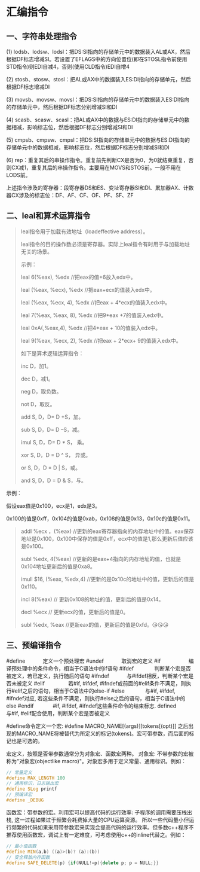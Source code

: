 # 汇编指令

## **一、字符串处理指令**

(1) lodsb、lodsw、lodsl：把DS:SI指向的存储单元中的数据装入AL或AX，然后根据DF标志增减SI。若设置了EFLAGS中的方向位置位(即在STOSL指令前使用STD指令)则EDI自减4，否则(使用CLD指令)EDI自增4

(2) stosb、stosw、stosl：把AL或AX中的数据装入ES:DI指向的存储单元，然后根据DF标志增减DI

(3) movsb、movsw、movsl：把DS:SI指向的存储单元中的数据装入ES:DI指向的存储单元中，然后根据DF标志分别增减SI和DI

(4) scasb、scasw、scasl：把AL或AX中的数据与ES:DI指向的存储单元中的数据相减，影响标志位，然后根据DF标志分别增减SI和DI

(5) cmpsb、cmpsw、cmpsl：把DS:SI指向的存储单元中的数据与ES:DI指向的存储单元中的数据相减，影响标志位，然后根据DF标志分别增减SI和DI

(6) rep：重复其后的串操作指令。重复前先判断CX是否为0，为0就结束重复，否则CX减1，重复其后的串操作指令。主要用在MOVS和STOS前。一般不用在LODS前。

上述指令涉及的寄存器：段寄存器DS和ES、变址寄存器SI和DI、累加器AX、计数器CX
​           涉及的标志位：DF、AF、CF、OF、PF、SF、ZF

## 二、leal和算术运算指令

> leal指令用于加载有效地址（loadeffective address）。
>
> leal指令的目的操作数必须是寄存器。实际上leal指令有时用于与加载地址无关的场景。
>
> 示例：
>
> leal 6(%eax), %edx //把eax的值+6放入edx中。
>
> leal (%eax, %ecx), %edx //把eax+ecx的值装入edx中。
>
> leal (%eax, %ecx, 4), %edx //把eax + 4*ecx的值装入edx中。
>
> leal 7(%eax, %eax, 8), %edx //把9*eax +7的值装入edx中。
>
> leal 0xA(,%eax,4), %edx //把4*eax + 10的值装入edx中。
>
> leal 9(%eax, %ecx, 2), %edx //把eax + 2*ecx+ 9的值装入edx中。
>
> 如下是算术逻辑运算指令：
>
> inc D，加1。
>
> dec D，减1。
>
> neg D，取负数。
>
> not D，取反。
>
> add S, D，D= D +S，加。
>
> sub S, D，D= D –S，减。
>
> imul S, D，D= D * S， 乘。
>
> xor S, D，D = D ^ S， 异或。
>
> or S, D，D = D | S，或。
>
> and S, D，D = D & S，与。

示例：

假设eax值是0x100，ecx是1，edx是3。

0x100的值是0xff，0x104的值是0xab，0x108的值是0x13，0x10c的值是0x11。

> addl   %ecx ，(%eax) 				//更新的eax寄存器指向的内存地址中的值。eax保存地址是0x100，0x100中保存的值是0xff，ecx中的值是1,那么更新后值应该是0x100。
>
> subl    %edx,  4(%eax) 				//更新的是eax+4指向的内存地址的值，也就是0x104地址更新后的值是0xa8。
>
> imull   $16,  (%eax, %edx,4)		//更新的是0x10c的地址中的值，更新后的值是0x110。
>
> incl  8(%eax)						 // 更新0x108的地址的值，更新后的值是0x14。
>
> decl  %ecx 						// 更新ecx的值，更新后的值是0。
>
> subl  %edx,  %eax 				//更新eax的值，更新后的值是0xfd。😘😘😘

## 三、预编译指令

#define            定义一个预处理宏
#undef            取消宏的定义
#if                   编译预处理中的条件命令，相当于C语法中的if语句
#ifdef              判断某个宏是否被定义，若已定义，执行随后的语句
#ifndef            与#ifdef相反，判断某个宏是否未被定义
#elif                若#if, #ifdef, #ifndef或前面的#elif条件不满足，则执行#elif之后的语句，相当于C语法中的else-if
#else              与#if, #ifdef, #ifndef对应, 若这些条件不满足，则执行#else之后的语句，相当于C语法中的else
#endif             #if, #ifdef, #ifndef这些条件命令的结束标志.
defined         　与#if, #elif配合使用，判断某个宏是否被定义

\#define命令定义一个宏:
\#define MACRO_NAME[(args)][tokens[(opt)]]
之后出现的MACRO_NAME将被替代为所定义的标记(tokens)。宏可带参数，而后面的标记也是可选的。

宏定义，按照是否带参数通常分为对象宏、函数宏两种。
对象宏: 不带参数的宏被称为"对象宏(objectlike macro)"。对象宏多用于定义常量、通用标识。例如：

```c++
// 常量定义
#define MAX_LENGTH 100
// 通用标识，日志输出宏
#define SLog printf
// 预编译宏
#define _DEBUG
```

函数宏：带参数的宏。利用宏可以提高代码的运行效率: 子程序的调用需要压栈出栈, 这一过程如果过于频繁会耗费掉大量的CPU运算资源。 所以一些代码量小但运行频繁的代码如果采用带参数宏来实现会提高代码的运行效率。但多数c++程序不推荐使用函数宏，调试上有一定难度，可考虑使用c++的inline代替之。例如：

```c++
// 最小值函数
#define MIN(a,b) ((a)>(b)? (a):(b))
// 安全释放内存函数
#define SAFE_DELETE(p) {if(NULL!=p){delete p; p = NULL;}}
```

